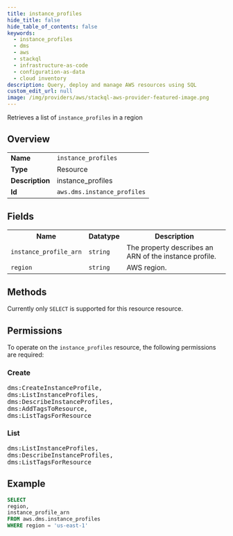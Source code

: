 ```yaml
---
title: instance_profiles
hide_title: false
hide_table_of_contents: false
keywords:
  - instance_profiles
  - dms
  - aws
  - stackql
  - infrastructure-as-code
  - configuration-as-data
  - cloud inventory
description: Query, deploy and manage AWS resources using SQL
custom_edit_url: null
image: /img/providers/aws/stackql-aws-provider-featured-image.png
---
```

Retrieves a list of <code>instance_profiles</code> in a region

## Overview
<table><tbody>
<tr><td><b>Name</b></td><td><code>instance_profiles</code></td></tr>
<tr><td><b>Type</b></td><td>Resource</td></tr>
<tr><td><b>Description</b></td><td>instance_profiles</td></tr>
<tr><td><b>Id</b></td><td><code>aws.dms.instance_profiles</code></td></tr>
</tbody></table>

## Fields
<table><tbody>
<tr><th>Name</th><th>Datatype</th><th>Description</th></tr>
<tr><td><code>instance_profile_arn</code></td><td><code>string</code></td><td>The property describes an ARN of the instance profile.</td></tr>
<tr><td><code>region</code></td><td><code>string</code></td><td>AWS region.</td></tr>

</tbody></table>

## Methods
Currently only <code>SELECT</code> is supported for this resource resource.

## Permissions

To operate on the <code>instance_profiles</code> resource, the following permissions are required:

### Create
<pre>
dms:CreateInstanceProfile,
dms:ListInstanceProfiles,
dms:DescribeInstanceProfiles,
dms:AddTagsToResource,
dms:ListTagsForResource</pre>

### List
<pre>
dms:ListInstanceProfiles,
dms:DescribeInstanceProfiles,
dms:ListTagsForResource</pre>


## Example
```sql
SELECT
region,
instance_profile_arn
FROM aws.dms.instance_profiles
WHERE region = 'us-east-1'
```

